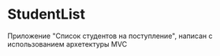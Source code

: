 # StudentList

Приложение "Список студентов на поступление", написан с использованием архетектуры MVC
